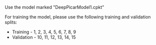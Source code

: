 Use the model marked "DeepPicarModel1.cpkt"

For training the model, please use the following training and validation splits:

* Training - 1, 2, 3, 4, 5, 6, 7, 8, 9
* Validation - 10, 11, 12, 13, 14, 15

